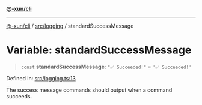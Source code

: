 [**@-xun/cli**](../../../README.md)

***

[@-xun/cli](../../../README.md) / [src/logging](../README.md) / standardSuccessMessage

# Variable: standardSuccessMessage

> `const` **standardSuccessMessage**: `"✅ Succeeded!"` = `'✅ Succeeded!'`

Defined in: [src/logging.ts:13](https://github.com/Xunnamius/cli-utils/blob/4651d8a64e12770f9bb7348a2bc13993c2d9b1c8/src/logging.ts#L13)

The success message commands should output when a command succeeds.
